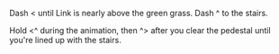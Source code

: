 Dash < until Link is nearly above the green grass.
Dash ^ to the stairs.

Hold <^ during the animation, then ^> after you clear the pedestal until you're lined up with the stairs.
